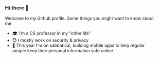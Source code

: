 ### Hi there 👋

Welcome to my Github profile.  Some things you might want to know about me:

- 🎓 I'm a CS professor in my "other life"
- 😈 I mostly work on security & privacy
- 🍹 This year I'm on sabbatical, building mobile apps to help regular people keep their personal information safe online
